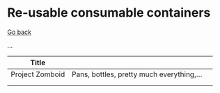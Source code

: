 # Re-usable consumable containers

[Go back](./)

…

| Title           |                                         |      |
| --------------- | --------------------------------------- | ---- |
| Project Zomboid | Pans, bottles, pretty much everything,… |      |
|                 |                                         |      |
|                 |                                         |      |

